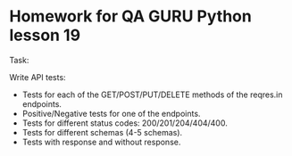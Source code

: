 # Homework for QA GURU Python lesson 19

Task:

Write API tests:
- Tests for each of the GET/POST/PUT/DELETE methods of the reqres.in endpoints.
- Positive/Negative tests for one of the endpoints.
- Tests for different status codes: 200/201/204/404/400.
- Tests for different schemas (4-5 schemas).
- Tests with response and without response.
